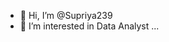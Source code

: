 - 👋 Hi, I’m @Supriya239
- 👀 I’m interested in Data Analyst ...

<!---
Supriya239/Supriya239 is a ✨ special ✨ repository because its `README.md` (this file) appears on your GitHub profile.
You can click the Preview link to take a look at your changes.
--->
